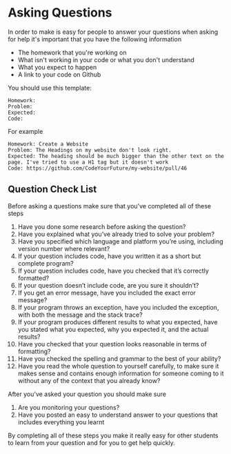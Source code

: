 # Asking Questions

In order to make is easy for people to answer your questions when asking for help it's important that you have the following information

* The homework that you're working on
* What isn't working in your code or what you don't understand
* What you expect to happen
* A link to your code on Github

You should use this template:

```
Homework:
Problem:
Expected:
Code:
```

For example

```
Homework: Create a Website
Problem: The Headings on my website don't look right.
Expected: The heading should be much bigger than the other text on the page. I've tried to use a H1 tag but it doesn't work
Code: https://github.com/CodeYourFuture/my-website/pull/46
```

## Question Check List

Before asking a questions make sure that you've completed all of these steps

1. Have you done some research before asking the question?
2. Have you explained what you’ve already tried to solve your problem?
3. Have you specified which language and platform you’re using, including version number where relevant?
4. If your question includes code, have you written it as a short but complete program?
5. If your question includes code, have you checked that it’s correctly formatted?
6. If your question doesn’t include code, are you sure it shouldn’t?
7. If you get an error message, have you included the exact error message?
8. If your program throws an exception, have you included the exception, with both the message and the stack trace?
9. If your program produces different results to what you expected, have you stated what you expected, why you expected it, and the actual results?
10. Have you checked that your question looks reasonable in terms of formatting?
11. Have you checked the spelling and grammar to the best of your ability?
12. Have you read the whole question to yourself carefully, to make sure it makes sense and contains enough information for someone coming to it without any of the context that you already know?

After you've asked your question you should make sure

1. Are you monitoring your questions?
2. Have you posted an easy to understand answer to your questions that includes everything you learnt

By completing all of these steps you make it really easy for other students to learn from your question and for you to get help quickly.
